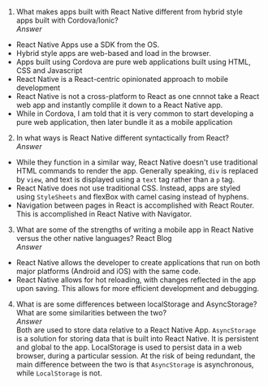1. What makes apps built with React Native different from hybrid style apps built with Cordova/Ionic?  
*_Answer_*   
+ React Native Apps use a SDK from the OS.
+ Hybrid style apps are web-based and load in the browser.
+ Apps built using Cordova are pure web applications built using HTML, CSS and Javascript
+ React Native is a React-centric opinionated approach to mobile development
+ React Native is not a cross-platform to React as one cnnnot take a React web app and instantly complile it down to a React Native app. 
+ While in Cordova, I am told that it is very common to start developing a pure web application, then later bundle it as a mobile application

2. In what ways is React Native different syntactically from React?  
*_Answer_*  
+ While they function in a similar way, React Native doesn't use traditional HTML commands to render the app. Generally speaking, `div` is replaced by `view`, and text is displayed using a `text` tag rather than a `p` tag.  
+ React Native does not use traditional CSS. Instead, apps are styled using `StyleSheets` and flexBox with camel casing instead of hyphens.
+ Navigation between pages in React is accomplished with React Router. This is accomplished in React Native with Navigator.  

3. What are some of the strengths of writing a mobile app in React Native versus the other native languages? React Blog  
*_Answer_*  
+ React Native allows the developer to create applications that run on both major platforms (Android and iOS) with the same code.
+ React Native allows for hot reloading, with changes reflected in the app upon saving. This allows for more efficient development and debugging.  

4. What is are some differences between localStorage and AsyncStorage? What are some similarities between the two?  
*_Answer_*  
Both are used to store data relative to a React Native App. `AsyncStorage` is a solution for storing data that is built into React Native. It is persistent and global to the app. LocalStorage is used to persist data in a web browser, during a particular session. At the risk of being redundant, the main difference between the two is that `AsyncStorage` is asynchronous, while `LocalStorage` is not.
